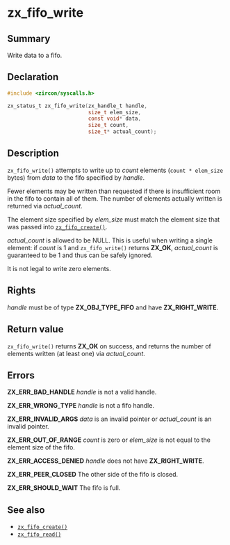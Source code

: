 <!-- Generated by zircon/scripts/update-docs-from-fidl, do not edit! -->
# zx_fifo_write

## Summary

Write data to a fifo.

## Declaration

```c
#include <zircon/syscalls.h>

zx_status_t zx_fifo_write(zx_handle_t handle,
                          size_t elem_size,
                          const void* data,
                          size_t count,
                          size_t* actual_count);
```

## Description

`zx_fifo_write()` attempts to write up to *count* elements
(`count * elem_size` bytes) from *data* to the fifo specified by *handle*.

Fewer elements may be written than requested if there is insufficient
room in the fifo to contain all of them. The number of
elements actually written is returned via *actual_count*.

The element size specified by *elem_size* must match the element size
that was passed into [`zx_fifo_create()`].

*actual_count* is allowed to be NULL. This is useful when writing
a single element: if *count* is 1 and `zx_fifo_write()` returns **ZX_OK**,
*actual_count* is guaranteed to be 1 and thus can be safely ignored.

It is not legal to write zero elements.

## Rights

*handle* must be of type **ZX_OBJ_TYPE_FIFO** and have **ZX_RIGHT_WRITE**.

## Return value

`zx_fifo_write()` returns **ZX_OK** on success, and returns
the number of elements written (at least one) via *actual_count*.

## Errors

**ZX_ERR_BAD_HANDLE**  *handle* is not a valid handle.

**ZX_ERR_WRONG_TYPE**  *handle* is not a fifo handle.

**ZX_ERR_INVALID_ARGS**  *data* is an invalid pointer or *actual_count*
is an invalid pointer.

**ZX_ERR_OUT_OF_RANGE**  *count* is zero or *elem_size* is not equal
to the element size of the fifo.

**ZX_ERR_ACCESS_DENIED**  *handle* does not have **ZX_RIGHT_WRITE**.

**ZX_ERR_PEER_CLOSED**  The other side of the fifo is closed.

**ZX_ERR_SHOULD_WAIT**  The fifo is full.

## See also

 - [`zx_fifo_create()`]
 - [`zx_fifo_read()`]

[`zx_fifo_create()`]: fifo_create.md
[`zx_fifo_read()`]: fifo_read.md

